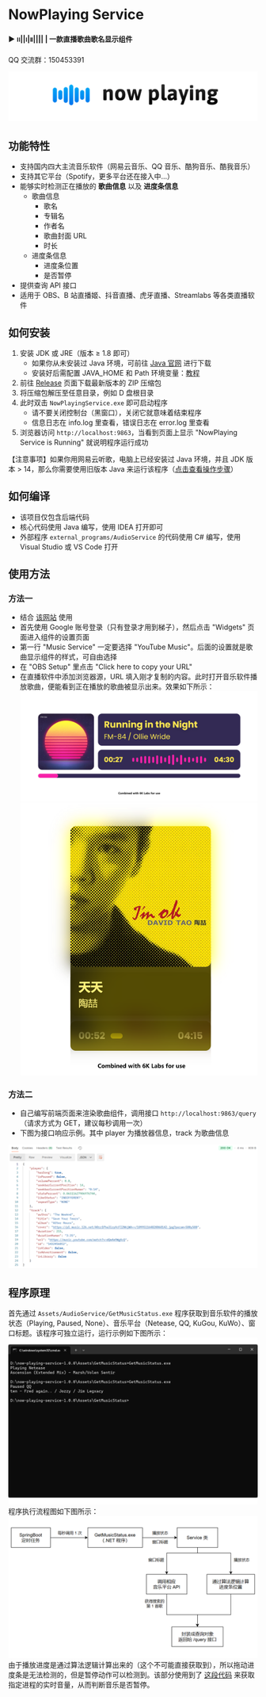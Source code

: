 # NowPlaying Service

**▶︎ ၊၊||၊|။|||| |   一款直播歌曲歌名显示组件**

QQ 交流群：150453391

![](/images/now_playing_release_banner.png)



## 功能特性

- 支持国内四大主流音乐软件（网易云音乐、QQ 音乐、酷狗音乐、酷我音乐）
- 支持其它平台（Spotify，更多平台还在接入中...）
- 能够实时检测正在播放的 **歌曲信息** 以及 **进度条信息**
  - 歌曲信息
    - 歌名
    - 专辑名
    - 作者名
    - 歌曲封面 URL
    - 时长
  - 进度条信息
    - 进度条位置
    - 是否暂停
- 提供查询 API 接口
- 适用于 OBS、B 站直播姬、抖音直播、虎牙直播、Streamlabs 等各类直播软件



## 如何安装

1. 安装 JDK 或 JRE（版本 ≥ 1.8 即可）
   - 如果你从未安装过 Java 环境，可前往 [Java 官网](https://www.java.com/zh-CN/) 进行下载
   - 安装好后需配置 JAVA_HOME 和 Path 环境变量：[教程](https://www.bilibili.com/video/BV1uJ411k7wy?p=9)
2. 前往 [Release](https://github.com/Widdit/now-playing-service/releases) 页面下载最新版本的 ZIP 压缩包
3. 将压缩包解压至任意目录，例如 D 盘根目录
4. 此时双击 `NowPlayingService.exe` 即可启动程序
   - 请不要关闭控制台（黑窗口），关闭它就意味着结束程序
   - 信息日志在 info.log 里查看，错误日志在 error.log 里查看
5. 浏览器访问 `http://localhost:9863`，当看到页面上显示 "NowPlaying Service is Running" 就说明程序运行成功

【注意事项】如果你用网易云听歌，电脑上已经安装过 Java 环境，并且 JDK 版本 > 14，那么你需要使用旧版本 Java 来运行该程序（[点击查看操作步骤](https://www.kdocs.cn/l/cmfQeMoUD87z)）



## 如何编译

- 该项目仅包含后端代码
- 核心代码使用 Java 编写，使用 IDEA 打开即可
- 外部程序 `external_programs/AudioService` 的代码使用 C# 编写，使用 Visual Studio 或 VS Code 打开



## 使用方法

### 方法一

- 结合 [该网站](https://6klabs.com/amuse) 使用
- 首先使用 Google 账号登录（只有登录才用到梯子），然后点击 "Widgets" 页面进入组件的设置页面
- 第一行 "Music Service" 一定要选择 "YouTube Music"。后面的设置就是歌曲显示组件的样式，可自由选择
- 在 "OBS Setup" 里点击 "Click here to copy your URL"
- 在直播软件中添加浏览器源，URL 填入刚才复制的内容。此时打开音乐软件播放歌曲，便能看到正在播放的歌曲被显示出来。效果如下所示：
![](/images/sample_1.png)
![](/images/sample_2.png)

### 方法二

- 自己编写前端页面来渲染歌曲组件，调用接口 `http://localhost:9863/query`（请求方式为 GET，建议每秒调用一次）
- 下图为接口响应示例。其中 player 为播放器信息，track 为歌曲信息

![](/images/query_response.png)



## 程序原理

首先通过 `Assets/AudioService/GetMusicStatus.exe` 程序获取到音乐软件的播放状态（Playing, Paused, None）、音乐平台（Netease, QQ, KuGou, KuWo）、窗口标题。该程序可独立运行，运行示例如下图所示：
![](/images/getMusicStatus_output.png)
程序执行流程图如下图所示：
![](/images/flow_chart.png)
由于播放进度是通过算法逻辑计算出来的（这个不可能直接获取到），所以拖动进度条是无法检测的，但是暂停动作可以检测到。该部分使用到了 [这段代码](https://stackoverflow.com/questions/23182880/check-if-an-application-emits-sound) 来获取指定进程的实时音量，从而判断音乐是否暂停。